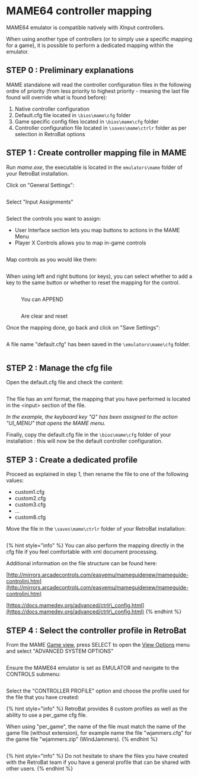 # MAME64 controller mapping

MAME64 emulator is compatible natively with XInput controllers.

When using another type of controllers (or to simply use a specific mapping for a game), it is possible to perform a dedicated mapping within the emulator.

## STEP 0 : Preliminary explanations

MAME standalone will read the controller configuration files in the following ordre of priority (from less priority to highest priority - meaning the last file found will override what is found before):

1. Native controller configuration
2. Default.cfg file located in `\bios\mame\cfg` folder
3. Game specific config files located in `\bios\mame\cfg` folder
4. Controller configuration file located in `\saves\mame\ctrlr` folder as per selection in RetroBat options

## STEP 1 : Create controller mapping file in MAME

Run _mame.exe_, the executable is located in the `emulators\mame` folder of your RetroBat installation.

Click on "General Settings":

<div align="left">

<figure><img src="https://i.imgur.com/7FfrAyr.png" alt=""><figcaption></figcaption></figure>

</div>

Select "Input Assignments"

<div align="left">

<figure><img src="https://i.imgur.com/P23EUU1.png" alt=""><figcaption></figcaption></figure>

</div>

Select the controls you want to assign:

* User Interface section lets you map buttons to actions in the MAME Menu
* Player X Controls allows you to map in-game controls

<div align="left">

<figure><img src="https://i.imgur.com/pgXcIQM.png" alt=""><figcaption></figcaption></figure>

</div>

Map controls as you would like them:

<div align="left">

<figure><img src="https://i.imgur.com/kxVLMtw.png" alt=""><figcaption></figcaption></figure>

</div>

When using left and right buttons (or keys), you can select whether to add a key to the same button or whether to reset the mapping for the control.

<div align="left">

<figure><img src="https://i.imgur.com/ubjsXry.png" alt=""><figcaption><p>You can APPEND</p></figcaption></figure>

</div>

<div align="left">

<figure><img src="https://i.imgur.com/6pGoFrF.png" alt=""><figcaption><p>Are clear and reset</p></figcaption></figure>

</div>

Once the mapping done, go back and click on "Save Settings":

<div align="left">

<figure><img src="https://i.imgur.com/pDLsvFJ.png" alt=""><figcaption></figcaption></figure>

</div>

A file name "default.cfg" has been saved in the `\emulators\mame\cfg` folder.

<div align="left">

<figure><img src="https://i.imgur.com/PmZJO4I.png" alt=""><figcaption></figcaption></figure>

</div>

## STEP 2 : Manage the cfg file

Open the default.cfg file and check the content:

<div align="left">

<figure><img src="https://i.imgur.com/tYgSbfM.png" alt=""><figcaption></figcaption></figure>

</div>

The file has an xml format, the mapping that you have performed is located in the \<input> section of the file.

_In the example, the keyboard key "Q" has been assigned to the action "UI\_MENU" that opens the MAME menu._

Finally, copy the default.cfg file in the `\bios\mame\cfg` folder of your installation : this will now be the default controller configuration.

## STEP 3 : Create a dedicated profile

Proceed as explained in step 1, then rename the file to one of the following values:

* custom1.cfg
* custom2.cfg
* custom3.cfg
* ...
* custom8.cfg

Move the file in the `\saves\mame\ctrlr` folder of your RetroBat installation:

<div align="left">

<figure><img src="https://i.imgur.com/15wt2XH.png" alt=""><figcaption></figcaption></figure>

</div>

{% hint style="info" %}
You can also perform the mapping directly in the cfg file if you feel comfortable with xml document processing.

Additional information on the file structure can be found here:

[http://mirrors.arcadecontrols.com/easyemu/mameguidenew/mameguide-controlini.htm](http://mirrors.arcadecontrols.com/easyemu/mameguidenew/mameguide-controlini.htm)

[https://docs.mamedev.org/advanced/ctrlr\_config.html](https://docs.mamedev.org/advanced/ctrlr\_config.html)
{% endhint %}

## STEP 4 : Select the controller profile in RetroBat

From the MAME [Game view](../../../en/navigation/system-view-and-game-view.md#game-view), press SELECT to open the [View Options](../../../en/navigation/view-options.md) menu and select "ADVANCED SYSTEM OPTIONS"

<div align="left">

<figure><img src="https://i.imgur.com/Y3mGW33.png" alt=""><figcaption></figcaption></figure>

</div>

Ensure the MAME64 emulator is set as EMULATOR and navigate to the CONTROLS submenu:

<div align="left">

<figure><img src="https://i.imgur.com/3xCkZOg.png" alt=""><figcaption></figcaption></figure>

</div>

Select the "CONTROLLER PROFILE" option and choose the profile used for the file that you have created:

{% hint style="info" %}
RetroBat provides 8 custom profiles as well as the ability to use a per\_game cfg file.

When using "per\_game", the name of the file must match the name of the game file (without extension), for example name the file "wjammers.cfg" for the game file "wjammers.zip" (WindJammers).
{% endhint %}

<div align="left">

<figure><img src="https://i.imgur.com/mD9Dn89.png" alt=""><figcaption></figcaption></figure>

</div>

{% hint style="info" %}
Do not hesitate to share the files you have created with the RetroBat team if you have a general profile that can be shared with other users.
{% endhint %}
